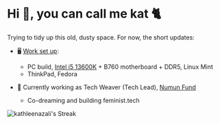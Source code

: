 # Hi 👋, you can call me kat 🐈

Trying to tidy up this old, dusty space. For now, the short updates:

- 🖥️ [Work set up](worksetup.md): 
  - PC build, [Intel i5 13600K](https://www.phoronix.com/review/intel-core-i5-13600k/15) + B760 motherboard + DDR5, Linux Mint
  - ThinkPad, Fedora

- 🌱 Currently working as Tech Weaver (Tech Lead), [Numun Fund](https://numun.fund)
  - Co-dreaming and building feminist.tech 

![kathleenazali's Streak](https://github-readme-streak-stats.herokuapp.com/?user=kathleenazali&theme=monokai&hide_border=true)
